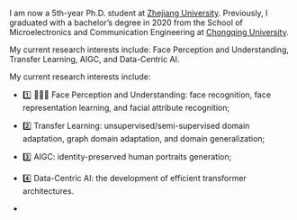 I am now a 5th-year Ph.D. student at [Zhejiang University](https://www.zju.edu.cn/).
Previously, I graduated with a bachelor’s degree in 2020 from the School of Microelectronics and Communication Engineering at [Chongqing University](https://www.cqu.edu.cn/).

My current research interests include:
Face Perception and Understanding, Transfer Learning, AIGC, and Data-Centric AI. 

My current research interests include:
- 1️⃣ 🌟🌟🌟 Face Perception and Understanding: face recognition, face representation learning, and facial attribute recognition;
- 2️⃣ Transfer Learning: unsupervised/semi-supervised domain adaptation, graph domain adaptation, and domain generalization;
- 3️⃣ AIGC: identity-preserved human portraits generation;
- 4️⃣ Data-Centric AI: the development of efficient transformer architectures.

- 

<!-- My research interest includes neural machine translation and computer vision. I have published more than 100 papers at the top international AI conferences with total <a href='https://scholar.google.com/citations?user=DhtAFkwAAAAJ'>google scholar citations <strong><span id='total_cit'>260000+</span></strong></a> (You can also use google scholar badge <a href='https://scholar.google.com/citations?user=DhtAFkwAAAAJ'><img src="https://img.shields.io/endpoint?url={{ url | url_encode }}&logo=Google%20Scholar&labelColor=f6f6f6&color=9cf&style=flat&label=citations"></a>). -->
